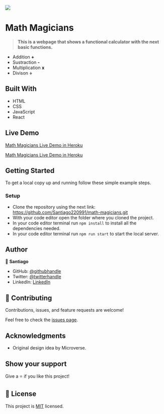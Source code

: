 ![](https://img.shields.io/badge/Microverse-blueviolet)

# Math Magicians

> **This is a webpage that shows a functional calculator with the next basic functions.**

- Addition **+** 
- Sustraction **-**
- Multiplication **x** 
- Divison **÷**


## Built With

- HTML
- CSS
- JavaScript
- React

## Live Demo

[Math Magicians Live Demo in Heroku](https://math-magicians-santiago.herokuapp.com/)

[Math Magicians Live Demo in Heroku](https://bespoke-madeleine-424ee3.netlify.app/)

## Getting Started

To get a local copy up and running follow these simple example steps.


### Setup

- Clone the repository using the next link: https://github.com/Santiago220991/math-magicians.git
- With your code editor open the folder where you cloned the project.
- In your code editor terminal run `npm install` to install all the dependencies needed.
- In your code editor terminal run `npm run start` to start the local server.


## Author

👤 **Santiago**

- GitHub: [@githubhandle](https://github.com/Santiago220991) 
- Twitter: [@twitterhandle](https://twitter.com/SanCardenas10)
- LinkedIn: [LinkedIn](https://www.linkedin.com/in/santiago-cárdenas-671043160/)

## 🤝 Contributing

Contributions, issues, and feature requests are welcome!

Feel free to check the [issues page](https://github.com/Santiago220991/math-magicians/issues).

## Acknowledgments

- Original design idea by Microverse.

## Show your support

Give a ⭐️ if you like this project!

## 📝 License

This project is [MIT](./MIT.md) licensed.
